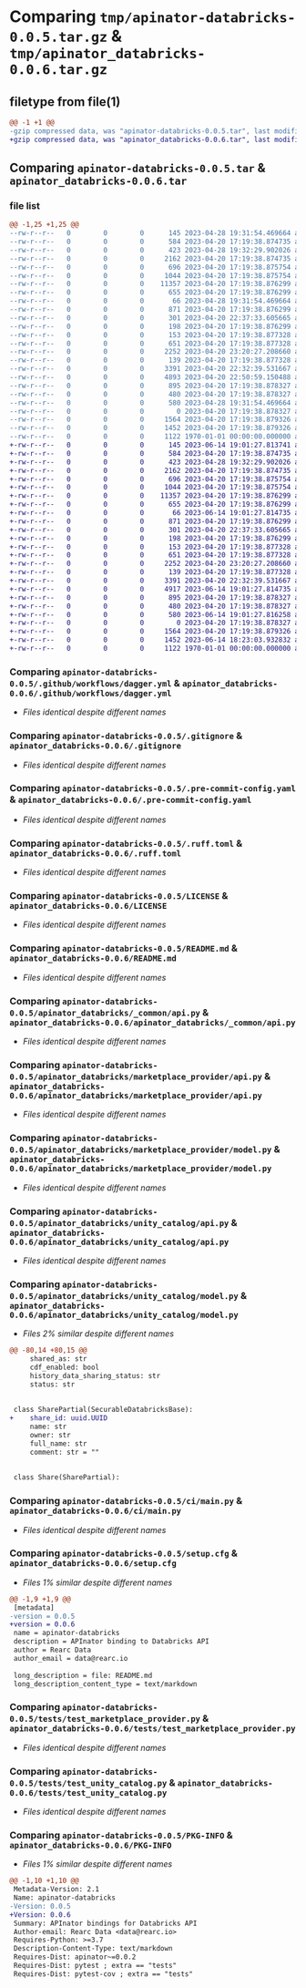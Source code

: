 # Comparing `tmp/apinator-databricks-0.0.5.tar.gz` & `tmp/apinator_databricks-0.0.6.tar.gz`

## filetype from file(1)

```diff
@@ -1 +1 @@
-gzip compressed data, was "apinator-databricks-0.0.5.tar", last modified: Fri Apr 28 19:33:03 2023, max compression
+gzip compressed data, was "apinator_databricks-0.0.6.tar", last modified: Fri Jan  1 00:00:00 2016, max compression
```

## Comparing `apinator-databricks-0.0.5.tar` & `apinator_databricks-0.0.6.tar`

### file list

```diff
@@ -1,25 +1,25 @@
--rw-r--r--   0        0        0      145 2023-04-28 19:31:54.469664 apinator-databricks-0.0.5/.bumpversion.cfg
--rw-r--r--   0        0        0      584 2023-04-20 17:19:38.874735 apinator-databricks-0.0.5/.github/workflows/dagger.yml
--rw-r--r--   0        0        0      423 2023-04-28 19:32:29.902026 apinator-databricks-0.0.5/.github/workflows/pre-commit.yml
--rw-r--r--   0        0        0     2162 2023-04-20 17:19:38.874735 apinator-databricks-0.0.5/.gitignore
--rw-r--r--   0        0        0      696 2023-04-20 17:19:38.875754 apinator-databricks-0.0.5/.pre-commit-config.yaml
--rw-r--r--   0        0        0     1044 2023-04-20 17:19:38.875754 apinator-databricks-0.0.5/.ruff.toml
--rw-r--r--   0        0        0    11357 2023-04-20 17:19:38.876299 apinator-databricks-0.0.5/LICENSE
--rw-r--r--   0        0        0      655 2023-04-20 17:19:38.876299 apinator-databricks-0.0.5/README.md
--rw-r--r--   0        0        0       66 2023-04-28 19:31:54.469664 apinator-databricks-0.0.5/apinator_databricks/__init__.py
--rw-r--r--   0        0        0      871 2023-04-20 17:19:38.876299 apinator-databricks-0.0.5/apinator_databricks/_common/api.py
--rw-r--r--   0        0        0      301 2023-04-20 22:37:33.605665 apinator-databricks-0.0.5/apinator_databricks/_common/model.py
--rw-r--r--   0        0        0      198 2023-04-20 17:19:38.876299 apinator-databricks-0.0.5/apinator_databricks/common.py
--rw-r--r--   0        0        0      153 2023-04-20 17:19:38.877328 apinator-databricks-0.0.5/apinator_databricks/marketplace_provider/__init__.py
--rw-r--r--   0        0        0      651 2023-04-20 17:19:38.877328 apinator-databricks-0.0.5/apinator_databricks/marketplace_provider/api.py
--rw-r--r--   0        0        0     2252 2023-04-20 23:20:27.208660 apinator-databricks-0.0.5/apinator_databricks/marketplace_provider/model.py
--rw-r--r--   0        0        0      139 2023-04-20 17:19:38.877328 apinator-databricks-0.0.5/apinator_databricks/unity_catalog/__init__.py
--rw-r--r--   0        0        0     3391 2023-04-20 22:32:39.531667 apinator-databricks-0.0.5/apinator_databricks/unity_catalog/api.py
--rw-r--r--   0        0        0     4893 2023-04-20 22:50:59.150488 apinator-databricks-0.0.5/apinator_databricks/unity_catalog/model.py
--rw-r--r--   0        0        0      895 2023-04-20 17:19:38.878327 apinator-databricks-0.0.5/ci/main.py
--rw-r--r--   0        0        0      480 2023-04-20 17:19:38.878327 apinator-databricks-0.0.5/pyproject.toml
--rw-r--r--   0        0        0      580 2023-04-28 19:31:54.469664 apinator-databricks-0.0.5/setup.cfg
--rw-r--r--   0        0        0        0 2023-04-20 17:19:38.878327 apinator-databricks-0.0.5/tests/__init__.py
--rw-r--r--   0        0        0     1564 2023-04-20 17:19:38.879326 apinator-databricks-0.0.5/tests/test_marketplace_provider.py
--rw-r--r--   0        0        0     1452 2023-04-20 17:19:38.879326 apinator-databricks-0.0.5/tests/test_unity_catalog.py
--rw-r--r--   0        0        0     1122 1970-01-01 00:00:00.000000 apinator-databricks-0.0.5/PKG-INFO
+-rw-r--r--   0        0        0      145 2023-06-14 19:01:27.813741 apinator_databricks-0.0.6/.bumpversion.cfg
+-rw-r--r--   0        0        0      584 2023-04-20 17:19:38.874735 apinator_databricks-0.0.6/.github/workflows/dagger.yml
+-rw-r--r--   0        0        0      423 2023-04-28 19:32:29.902026 apinator_databricks-0.0.6/.github/workflows/pre-commit.yml
+-rw-r--r--   0        0        0     2162 2023-04-20 17:19:38.874735 apinator_databricks-0.0.6/.gitignore
+-rw-r--r--   0        0        0      696 2023-04-20 17:19:38.875754 apinator_databricks-0.0.6/.pre-commit-config.yaml
+-rw-r--r--   0        0        0     1044 2023-04-20 17:19:38.875754 apinator_databricks-0.0.6/.ruff.toml
+-rw-r--r--   0        0        0    11357 2023-04-20 17:19:38.876299 apinator_databricks-0.0.6/LICENSE
+-rw-r--r--   0        0        0      655 2023-04-20 17:19:38.876299 apinator_databricks-0.0.6/README.md
+-rw-r--r--   0        0        0       66 2023-06-14 19:01:27.814735 apinator_databricks-0.0.6/apinator_databricks/__init__.py
+-rw-r--r--   0        0        0      871 2023-04-20 17:19:38.876299 apinator_databricks-0.0.6/apinator_databricks/_common/api.py
+-rw-r--r--   0        0        0      301 2023-04-20 22:37:33.605665 apinator_databricks-0.0.6/apinator_databricks/_common/model.py
+-rw-r--r--   0        0        0      198 2023-04-20 17:19:38.876299 apinator_databricks-0.0.6/apinator_databricks/common.py
+-rw-r--r--   0        0        0      153 2023-04-20 17:19:38.877328 apinator_databricks-0.0.6/apinator_databricks/marketplace_provider/__init__.py
+-rw-r--r--   0        0        0      651 2023-04-20 17:19:38.877328 apinator_databricks-0.0.6/apinator_databricks/marketplace_provider/api.py
+-rw-r--r--   0        0        0     2252 2023-04-20 23:20:27.208660 apinator_databricks-0.0.6/apinator_databricks/marketplace_provider/model.py
+-rw-r--r--   0        0        0      139 2023-04-20 17:19:38.877328 apinator_databricks-0.0.6/apinator_databricks/unity_catalog/__init__.py
+-rw-r--r--   0        0        0     3391 2023-04-20 22:32:39.531667 apinator_databricks-0.0.6/apinator_databricks/unity_catalog/api.py
+-rw-r--r--   0        0        0     4917 2023-06-14 19:01:27.814735 apinator_databricks-0.0.6/apinator_databricks/unity_catalog/model.py
+-rw-r--r--   0        0        0      895 2023-04-20 17:19:38.878327 apinator_databricks-0.0.6/ci/main.py
+-rw-r--r--   0        0        0      480 2023-04-20 17:19:38.878327 apinator_databricks-0.0.6/pyproject.toml
+-rw-r--r--   0        0        0      580 2023-06-14 19:01:27.816258 apinator_databricks-0.0.6/setup.cfg
+-rw-r--r--   0        0        0        0 2023-04-20 17:19:38.878327 apinator_databricks-0.0.6/tests/__init__.py
+-rw-r--r--   0        0        0     1564 2023-04-20 17:19:38.879326 apinator_databricks-0.0.6/tests/test_marketplace_provider.py
+-rw-r--r--   0        0        0     1452 2023-06-14 18:23:03.932832 apinator_databricks-0.0.6/tests/test_unity_catalog.py
+-rw-r--r--   0        0        0     1122 1970-01-01 00:00:00.000000 apinator_databricks-0.0.6/PKG-INFO
```

### Comparing `apinator-databricks-0.0.5/.github/workflows/dagger.yml` & `apinator_databricks-0.0.6/.github/workflows/dagger.yml`

 * *Files identical despite different names*

### Comparing `apinator-databricks-0.0.5/.gitignore` & `apinator_databricks-0.0.6/.gitignore`

 * *Files identical despite different names*

### Comparing `apinator-databricks-0.0.5/.pre-commit-config.yaml` & `apinator_databricks-0.0.6/.pre-commit-config.yaml`

 * *Files identical despite different names*

### Comparing `apinator-databricks-0.0.5/.ruff.toml` & `apinator_databricks-0.0.6/.ruff.toml`

 * *Files identical despite different names*

### Comparing `apinator-databricks-0.0.5/LICENSE` & `apinator_databricks-0.0.6/LICENSE`

 * *Files identical despite different names*

### Comparing `apinator-databricks-0.0.5/README.md` & `apinator_databricks-0.0.6/README.md`

 * *Files identical despite different names*

### Comparing `apinator-databricks-0.0.5/apinator_databricks/_common/api.py` & `apinator_databricks-0.0.6/apinator_databricks/_common/api.py`

 * *Files identical despite different names*

### Comparing `apinator-databricks-0.0.5/apinator_databricks/marketplace_provider/api.py` & `apinator_databricks-0.0.6/apinator_databricks/marketplace_provider/api.py`

 * *Files identical despite different names*

### Comparing `apinator-databricks-0.0.5/apinator_databricks/marketplace_provider/model.py` & `apinator_databricks-0.0.6/apinator_databricks/marketplace_provider/model.py`

 * *Files identical despite different names*

### Comparing `apinator-databricks-0.0.5/apinator_databricks/unity_catalog/api.py` & `apinator_databricks-0.0.6/apinator_databricks/unity_catalog/api.py`

 * *Files identical despite different names*

### Comparing `apinator-databricks-0.0.5/apinator_databricks/unity_catalog/model.py` & `apinator_databricks-0.0.6/apinator_databricks/unity_catalog/model.py`

 * *Files 2% similar despite different names*

```diff
@@ -80,14 +80,15 @@
     shared_as: str
     cdf_enabled: bool
     history_data_sharing_status: str
     status: str
 
 
 class SharePartial(SecurableDatabricksBase):
+    share_id: uuid.UUID
     name: str
     owner: str
     full_name: str
     comment: str = ""
 
 
 class Share(SharePartial):
```

### Comparing `apinator-databricks-0.0.5/ci/main.py` & `apinator_databricks-0.0.6/ci/main.py`

 * *Files identical despite different names*

### Comparing `apinator-databricks-0.0.5/setup.cfg` & `apinator_databricks-0.0.6/setup.cfg`

 * *Files 1% similar despite different names*

```diff
@@ -1,9 +1,9 @@
 [metadata]
-version = 0.0.5
+version = 0.0.6
 name = apinator-databricks
 description = APInator binding to Databricks API
 author = Rearc Data
 author_email = data@rearc.io
 
 long_description = file: README.md
 long_description_content_type = text/markdown
```

### Comparing `apinator-databricks-0.0.5/tests/test_marketplace_provider.py` & `apinator_databricks-0.0.6/tests/test_marketplace_provider.py`

 * *Files identical despite different names*

### Comparing `apinator-databricks-0.0.5/tests/test_unity_catalog.py` & `apinator_databricks-0.0.6/tests/test_unity_catalog.py`

 * *Files identical despite different names*

### Comparing `apinator-databricks-0.0.5/PKG-INFO` & `apinator_databricks-0.0.6/PKG-INFO`

 * *Files 1% similar despite different names*

```diff
@@ -1,10 +1,10 @@
 Metadata-Version: 2.1
 Name: apinator-databricks
-Version: 0.0.5
+Version: 0.0.6
 Summary: APInator bindings for Databricks API
 Author-email: Rearc Data <data@rearc.io>
 Requires-Python: >=3.7
 Description-Content-Type: text/markdown
 Requires-Dist: apinator~=0.0.2
 Requires-Dist: pytest ; extra == "tests"
 Requires-Dist: pytest-cov ; extra == "tests"
```

